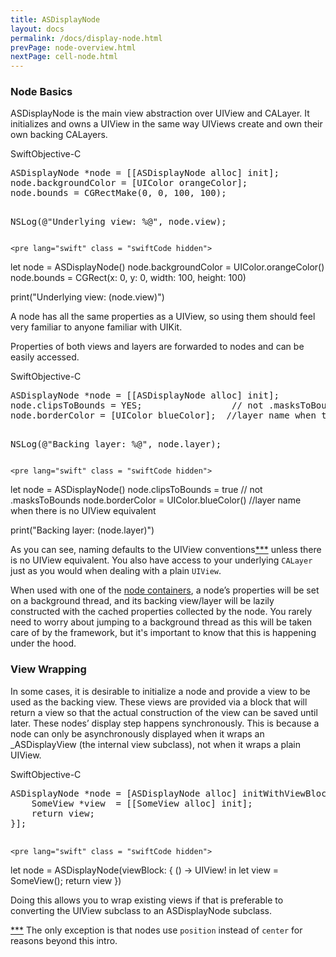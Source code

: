 ```yaml
---
title: ASDisplayNode
layout: docs
permalink: /docs/display-node.html
prevPage: node-overview.html
nextPage: cell-node.html
---
```


### Node Basics

ASDisplayNode is the main view abstraction over UIView and CALayer.  It initializes and owns a UIView in the same way UIViews create and own their own backing CALayers.  

<div class = "highlight-group">
<span class="language-toggle"><a data-lang="swift" class="swiftButton">Swift</a><a data-lang="objective-c" class = "active objcButton">Objective-C</a></span>

<div class = "code">
	<pre lang="objc" class="objcCode">
ASDisplayNode *node = [[ASDisplayNode alloc] init];
node.backgroundColor = [UIColor orangeColor];
node.bounds = CGRectMake(0, 0, 100, 100);

NSLog(@"Underlying view: %@", node.view);
	</pre>

	<pre lang="swift" class = "swiftCode hidden">
let node = ASDisplayNode()
node.backgroundColor = UIColor.orangeColor()
node.bounds = CGRect(x: 0, y: 0, width: 100, height: 100)

print("Underlying view: \(node.view)")
	</pre>
</div>
</div>

A node has all the same properties as a UIView, so using them should feel very familiar to anyone familiar with UIKit.

Properties of both views and layers are forwarded to nodes and can be easily accessed.

<div class = "highlight-group">
<span class="language-toggle"><a data-lang="swift" class="swiftButton">Swift</a><a data-lang="objective-c" class = "active objcButton">Objective-C</a></span>

<div class = "code">
	<pre lang="objc" class="objcCode">
ASDisplayNode *node = [[ASDisplayNode alloc] init];
node.clipsToBounds = YES;				  // not .masksToBounds
node.borderColor = [UIColor blueColor];  //layer name when there is no UIView equivalent

NSLog(@"Backing layer: %@", node.layer);
	</pre>

	<pre lang="swift" class = "swiftCode hidden">
let node = ASDisplayNode()
node.clipsToBounds = true			     // not .masksToBounds
node.borderColor = UIColor.blueColor()  //layer name when there is no UIView equivalent

print("Backing layer: \(node.layer)")
	</pre>
</div>
</div>

As you can see, naming defaults to the UIView conventions<a href = "/docs/display-node.html#addendum">***</a> unless there is no UIView equivalent.  You also have access to your underlying <code>CALayer</code> just as you would when dealing with a plain <code>UIView</code>.

When used with one of the <a href = "/docs/getting-started.html#node-containers">node containers</a>, a node’s properties will be set on a background thread, and its backing view/layer will be lazily constructed with the cached properties collected by the node.  You rarely need to worry about jumping to a background thread as this will be taken care of by the framework, but it's important to know that this is happening under the hood.

### View Wrapping

In some cases, it is desirable to initialize a node and provide a view to be used as the backing view.  These views are provided via a block that will return a view so that the actual construction of the view can be saved until later.  These nodes’ display step happens synchronously.  This is because a node can only be asynchronously displayed when it wraps an _ASDisplayView (the internal view subclass), not when it wraps a plain UIView.

<div class = "highlight-group">
<span class="language-toggle"><a data-lang="swift" class="swiftButton">Swift</a><a data-lang="objective-c" class = "active objcButton">Objective-C</a></span>

<div class = "code">
	<pre lang="objc" class="objcCode">
ASDisplayNode *node = [ASDisplayNode alloc] initWithViewBlock:^{
	SomeView *view  = [[SomeView alloc] init];
	return view;
}];
	</pre>

	<pre lang="swift" class = "swiftCode hidden">
let node = ASDisplayNode(viewBlock: { () -> UIView! in
    let view = SomeView();
    return view
})
	</pre>
</div>
</div>

Doing this allows you to wrap existing views if that is preferable to converting the UIView subclass to an ASDisplayNode subclass.

<div class = "note" id = "addendum">
	<a href = "/docs/display-node.html#addendum">***</a> The only exception is that nodes use <code>position</code> instead of <code>center</code> for reasons beyond this intro.
</div>
